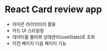 # React Card review app
- 아이콘 라이브러리 활용
- 카드 UI 스타일링
- 데이터를 불러와 상태관리(useState)로 조회 
- 이전 페이지 다음 페이지 기능
